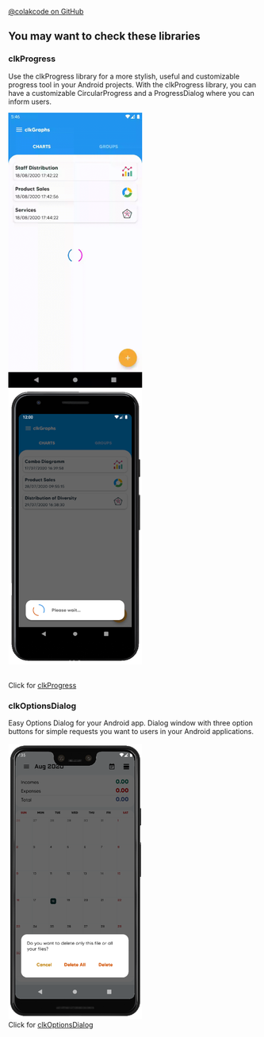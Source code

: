 [@colakcode on GitHub](https://github.com/colakcode/)

## You may want to check these libraries
### clkProgress
Use the clkProgress library for a more stylish, useful and customizable progress tool in your Android projects. With the clkProgress library, you can have a customizable CircularProgress and a ProgressDialog where you can inform users.<br/>

<img src="https://raw.githubusercontent.com/colakcode/clkProgress/master/images/circular_progress.gif" width="270" height="555"/> <img src="https://raw.githubusercontent.com/colakcode/clkProgress/master/images/progress_dialog.png" width="270" height="555"/>

<br/>Click for [clkProgress](https://github.com/colakcode/clkProgress)

### clkOptionsDialog
Easy Options Dialog for your Android app. Dialog window with three option buttons for simple requests you want to users in your Android applications.<br/><br/>
<img src="https://raw.githubusercontent.com/colakcode/clkOptionsDialog/master/media/options_dialog.png" width="270" height="555"/>
<br/>Click for [clkOptionsDialog](https://github.com/colakcode/clkOptionsDialog)


